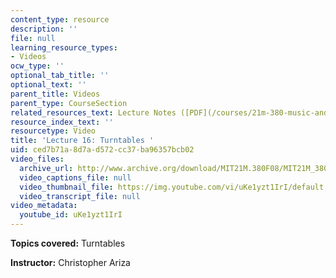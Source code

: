 ```yaml
---
content_type: resource
description: ''
file: null
learning_resource_types:
- Videos
ocw_type: ''
optional_tab_title: ''
optional_text: ''
parent_title: Videos
parent_type: CourseSection
related_resources_text: Lecture Notes ([PDF](/courses/21m-380-music-and-technology-contemporary-history-and-aesthetics-fall-2009/resources/mit21m_380f09_lec16))
resource_index_text: ''
resourcetype: Video
title: 'Lecture 16: Turntables '
uid: ced7b71a-8d7a-d572-cc37-ba96357bcb02
video_files:
  archive_url: http://www.archive.org/download/MIT21M.380F08/MIT21M_380F09_lec16_300k.mp4
  video_captions_file: null
  video_thumbnail_file: https://img.youtube.com/vi/uKe1yzt1IrI/default.jpg
  video_transcript_file: null
video_metadata:
  youtube_id: uKe1yzt1IrI
---
```


**Topics covered:** Turntables

**Instructor:** Christopher Ariza